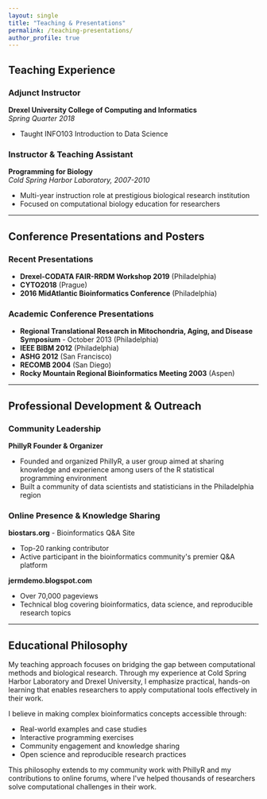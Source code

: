 ```yaml
---
layout: single
title: "Teaching & Presentations"
permalink: /teaching-presentations/
author_profile: true
---
```


## Teaching Experience

### Adjunct Instructor
**Drexel University College of Computing and Informatics**  
*Spring Quarter 2018*
- Taught INFO103 Introduction to Data Science

### Instructor & Teaching Assistant
**Programming for Biology**  
*Cold Spring Harbor Laboratory, 2007-2010*
- Multi-year instruction role at prestigious biological research institution
- Focused on computational biology education for researchers

---

## Conference Presentations and Posters

### Recent Presentations
- **Drexel-CODATA FAIR-RRDM Workshop 2019** (Philadelphia)
- **CYTO2018** (Prague)
- **2016 MidAtlantic Bioinformatics Conference** (Philadelphia)

### Academic Conference Presentations
- **Regional Translational Research in Mitochondria, Aging, and Disease Symposium** - October 2013 (Philadelphia)
- **IEEE BIBM 2012** (Philadelphia)
- **ASHG 2012** (San Francisco)
- **RECOMB 2004** (San Diego)
- **Rocky Mountain Regional Bioinformatics Meeting 2003** (Aspen)

---

## Professional Development & Outreach

### Community Leadership
**PhillyR Founder & Organizer**
- Founded and organized PhillyR, a user group aimed at sharing knowledge and experience among users of the R statistical programming environment
- Built a community of data scientists and statisticians in the Philadelphia region

### Online Presence & Knowledge Sharing
**biostars.org** - Bioinformatics Q&A Site
- Top-20 ranking contributor
- Active participant in the bioinformatics community's premier Q&A platform

**jermdemo.blogspot.com**
- Over 70,000 pageviews
- Technical blog covering bioinformatics, data science, and reproducible research topics

---

## Educational Philosophy

My teaching approach focuses on bridging the gap between computational methods and biological research. Through my experience at Cold Spring Harbor Laboratory and Drexel University, I emphasize practical, hands-on learning that enables researchers to apply computational tools effectively in their work.

I believe in making complex bioinformatics concepts accessible through:
- Real-world examples and case studies
- Interactive programming exercises
- Community engagement and knowledge sharing
- Open science and reproducible research practices

This philosophy extends to my community work with PhillyR and my contributions to online forums, where I've helped thousands of researchers solve computational challenges in their work.